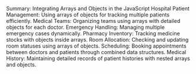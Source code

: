 Summary: Integrating Arrays and Objects in the JavaScript Hospital
Patient Management: Using arrays of objects for tracking multiple patients efficiently.
Medical Teams: Organizing teams using arrays with detailed objects for each doctor.
Emergency Handling: Managing multiple emergency cases dynamically.
Pharmacy Inventory: Tracking medicine stocks with objects inside arrays.
Room Allocation: Checking and updating room statuses using arrays of objects.
Scheduling: Booking appointments between doctors and patients through combined data structures.
Medical History: Maintaining detailed records of patient histories with nested arrays and objects.